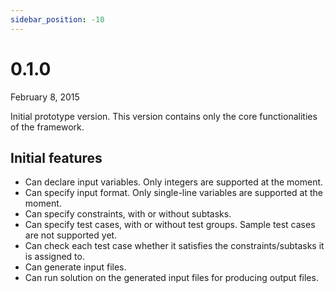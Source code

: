 ```yaml
---
sidebar_position: -10
---
```


# 0.1.0

February 8, 2015

Initial prototype version. This version contains only the core functionalities of the framework.

## Initial features

- Can declare input variables. Only integers are supported at the moment.
- Can specify input format. Only single-line variables are supported at the moment.
- Can specify constraints, with or without subtasks.
- Can specify test cases, with or without test groups. Sample test cases are not supported yet.
- Can check each test case whether it satisfies the constraints/subtasks it is assigned to.
- Can generate input files.
- Can run solution on the generated input files for producing output files.

